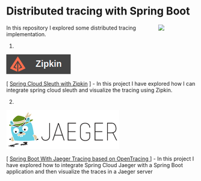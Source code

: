 # Distributed tracing with Spring Boot
<a href="https://foojay.io/works-with-openjdk"><img align="right" src="https://github.com/foojayio/badges/raw/main/works_with_openjdk/Works-with-OpenJDK.png" width="100"></a>



In this repository I explored some distributed tracing implementation.

1. 
![Zipkin](readme-images/zipkin.png)

[ [Spring Cloud Sleuth with Zipkin](distributed-tracing-spring-cloud-sleuth-zipkin) ] - In this project I have explored how I can integrate spring cloud sleuth and visualize the tracing using Zipkin.

2. 
![Jaeger Image](readme-images/jaeger.png)

[ [Spring Boot With Jaeger Tracing based on OpenTracing ](distributed-tracing-spring-cloud-jaeger) ] - In this project I have explored how to integrate Spring Cloud Jaeger with a Spring Boot application and then visualize the traces in a Jaeger server
